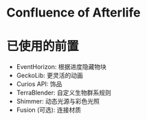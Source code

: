 # Confluence of Afterlife

# 已使用的前置
- EventHorizon: 根据进度隐藏物块
- GeckoLib: 更灵活的动画
- Curios API: 饰品
- TerraBlender: 自定义生物群系规则
- Shimmer: 动态光源与彩色光照
- Fusion (可选): 连接材质
